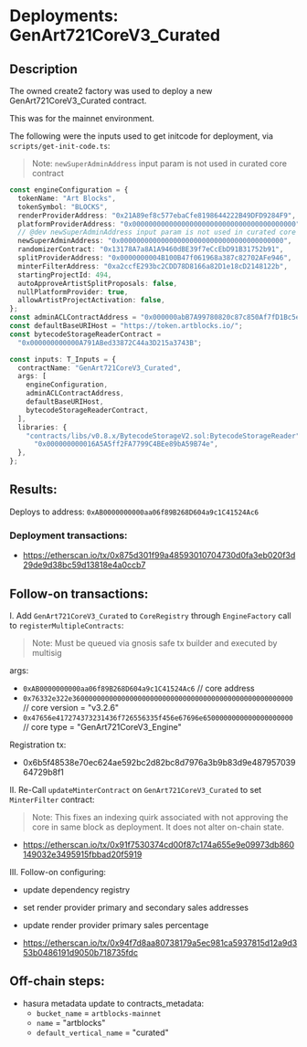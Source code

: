 # Deployments: GenArt721CoreV3_Curated

## Description

The owned create2 factory was used to deploy a new GenArt721CoreV3_Curated contract.

This was for the mainnet environment.

The following were the inputs used to get initcode for deployment, via `scripts/get-init-code.ts`:

> Note: `newSuperAdminAddress` input param is not used in curated core contract

```typescript
const engineConfiguration = {
  tokenName: "Art Blocks",
  tokenSymbol: "BLOCKS",
  renderProviderAddress: "0x21A89ef8c577ebaCfe8198644222B49DFD9284F9",
  platformProviderAddress: "0x0000000000000000000000000000000000000000",
  // @dev newSuperAdminAddress input param is not used in curated core contract
  newSuperAdminAddress: "0x0000000000000000000000000000000000000000",
  randomizerContract: "0x13178A7a8A1A9460dBE39f7eCcEbD91B31752b91",
  splitProviderAddress: "0x0000000004B100B47f061968a387c82702AFe946",
  minterFilterAddress: "0xa2ccfE293bc2CDD78D8166a82D1e18cD2148122b",
  startingProjectId: 494,
  autoApproveArtistSplitProposals: false,
  nullPlatformProvider: true,
  allowArtistProjectActivation: false,
};
const adminACLContractAddress = "0x000000abB7A99780820c87c850Af7fD1Bc5e6788";
const defaultBaseURIHost = "https://token.artblocks.io/";
const bytecodeStorageReaderContract =
  "0x000000000000A791ABed33872C44a3D215a3743B";

const inputs: T_Inputs = {
  contractName: "GenArt721CoreV3_Curated",
  args: [
    engineConfiguration,
    adminACLContractAddress,
    defaultBaseURIHost,
    bytecodeStorageReaderContract,
  ],
  libraries: {
    "contracts/libs/v0.8.x/BytecodeStorageV2.sol:BytecodeStorageReader":
      "0x000000000016A5A5ff2FA7799C4BEe89bA59B74e",
  },
};
```

## Results:

Deploys to address: `0xAB0000000000aa06f89B268D604a9c1C41524Ac6`

### Deployment transactions:

- https://etherscan.io/tx/0x875d301f99a48593010704730d0fa3eb020f3d29de9d38bc59d13818e4a0ccb7

## Follow-on transactions:

I. Add `GenArt721CoreV3_Curated` to `CoreRegistry` through `EngineFactory` call to `registerMultipleContracts`:

> Note: Must be queued via gnosis safe tx builder and executed by multisig

args:

- `0xAB0000000000aa06f89B268D604a9c1C41524Ac6` // core address
- `0x76332e322e360000000000000000000000000000000000000000000000000000` // core version = "v3.2.6"
- `0x47656e417274373231436f726556335f456e67696e6500000000000000000000` // core type = "GenArt721CoreV3_Engine"

Registration tx:

- 0x6b5f48538e70ec624ae592bc2d82bc8d7976a3b9b83d9e48795703964729b8f1

II. Re-Call `updateMinterContract` on `GenArt721CoreV3_Curated` to set `MinterFilter` contract:

> Note: This fixes an indexing quirk associated with not approving the core in same block as deployment. It does not alter on-chain state.

- https://etherscan.io/tx/0x91f7530374cd00f87c174a655e9e09973db860149032e3495915fbbad20f5919

III. Follow-on configuring:

- update dependency registry
- set render provider primary and secondary sales addresses
- update render provider primary sales percentage

- https://etherscan.io/tx/0x94f7d8aa80738179a5ec981ca5937815d12a9d353b0486191d9050b718735fdc

## Off-chain steps:

- hasura metadata update to contracts_metadata:
  - `bucket_name` = `artblocks-mainnet`
  - `name` = "artblocks"
  - `default_vertical_name` = "curated"
